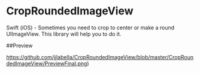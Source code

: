 # CropRoundedImageView
Swift (iOS) - Sometimes you need to crop to center or make a round UIImageView. This library will help you to do it.

##Preview

https://github.com/jjlabella/CropRoundedImageView/blob/master/CropRoundedImageView/PreviewFinal.png)
